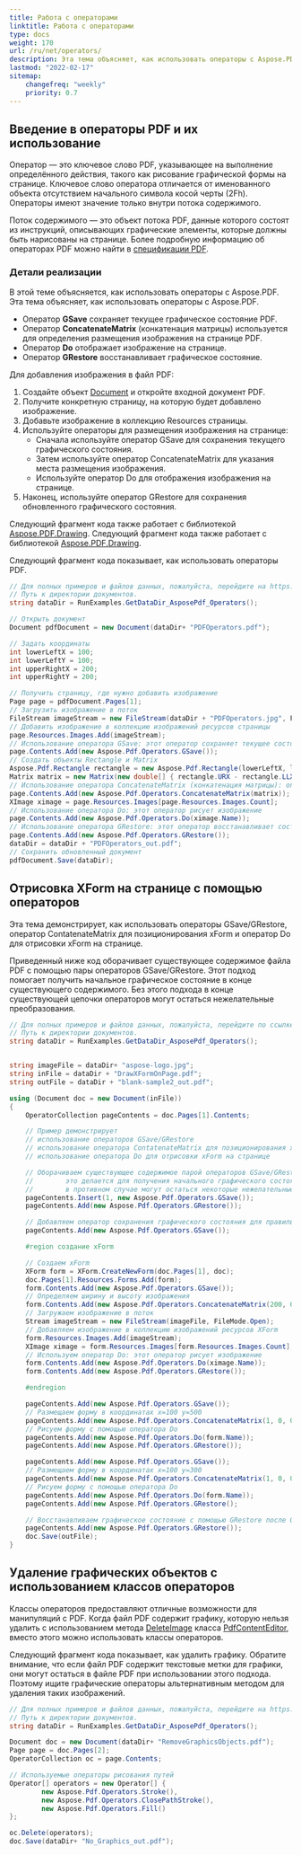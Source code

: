 ```yaml
---
title: Работа с операторами
linktitle: Работа с операторами
type: docs
weight: 170
url: /ru/net/operators/
description: Эта тема объясняет, как использовать операторы с Aspose.PDF. Классы операторов предоставляют отличные возможности для манипуляций с PDF.
lastmod: "2022-02-17"
sitemap:
    changefreq: "weekly"
    priority: 0.7
---
```

<script type="application/ld+json">
{
    "@context": "https://schema.org",
    "@type": "TechArticle",
    "headline": "Работа с операторами",
    "alternativeHeadline": "Как использовать операторы PDF",
    "author": {
        "@type": "Person",
        "name":"Анастасия Голуб",
        "givenName": "Анастасия",
        "familyName": "Голуб",
        "url":"https://www.linkedin.com/in/anastasiia-holub-750430225/"
    },
    "genre": "генерация документов PDF",
    "keywords": "pdf, c#, операторы в pdf, использование операторов pdf",
    "wordcount": "302",
    "proficiencyLevel":"Начинающий",
    "publisher": {
        "@type": "Organization",
        "name": "Команда документации Aspose.PDF",
        "url": "https://products.aspose.com/pdf",
        "logo": "https://www.aspose.cloud/templates/aspose/img/products/pdf/aspose_pdf-for-net.svg",
        "alternateName": "Aspose",
        "sameAs": [
            "https://facebook.com/aspose.pdf/",
            "https://twitter.com/asposepdf",
            "https://www.youtube.com/channel/UCmV9sEg_QWYPi6BJJs7ELOg/featured",
            "https://www.linkedin.com/company/aspose",
            "https://stackoverflow.com/questions/tagged/aspose",
            "https://aspose.quora.com/",
            "https://aspose.github.io/"
        ],
        "contactPoint": [
            {
                "@type": "ContactPoint",
                "telephone": "+1 903 306 1676",
                "contactType": "sales",
                "areaServed": "US",
                "availableLanguage": "en"
            },
            {
                "@type": "ContactPoint",
                "telephone": "+44 141 628 8900",
                "contactType": "sales",
                "areaServed": "GB",
                "availableLanguage": "en"
            },
            {
                "@type": "ContactPoint",
                "telephone": "+61 2 8006 6987",
                "contactType": "sales",
                "areaServed": "AU",
                "availableLanguage": "en"
            }
        ]
    },
    "url": "/net/operators/",
    "mainEntityOfPage": {
        "@type": "WebPage",
        "@id": "/net/operators/"
    },
    "dateModified": "2022-02-04",
    "description": "Эта тема объясняет, как использовать операторы с Aspose.PDF. Классы операторов предоставляют отличные возможности для манипуляций с PDF."
}
</script>

## Введение в операторы PDF и их использование

Оператор — это ключевое слово PDF, указывающее на выполнение определённого действия, такого как рисование графической формы на странице. Ключевое слово оператора отличается от именованного объекта отсутствием начального символа косой черты (2Fh). Операторы имеют значение только внутри потока содержимого.

Поток содержимого — это объект потока PDF, данные которого состоят из инструкций, описывающих графические элементы, которые должны быть нарисованы на странице. Более подробную информацию об операторах PDF можно найти в [спецификации PDF](https://opensource.adobe.com/dc-acrobat-sdk-docs/).

### Детали реализации

В этой теме объясняется, как использовать операторы с Aspose.PDF.
Эта тема объясняет, как использовать операторы с Aspose.PDF.

- Оператор **GSave** сохраняет текущее графическое состояние PDF.
- Оператор **ConcatenateMatrix** (конкатенация матрицы) используется для определения размещения изображения на странице PDF.
- Оператор **Do** отображает изображение на странице.
- Оператор **GRestore** восстанавливает графическое состояние.

Для добавления изображения в файл PDF:

1. Создайте объект [Document](https://reference.aspose.com/pdf/net/aspose.pdf/document) и откройте входной документ PDF.
1. Получите конкретную страницу, на которую будет добавлено изображение.
1. Добавьте изображение в коллекцию Resources страницы.
1. Используйте операторы для размещения изображения на странице:
   - Сначала используйте оператор GSave для сохранения текущего графического состояния.
   - Затем используйте оператор ConcatenateMatrix для указания места размещения изображения.
   - Используйте оператор Do для отображения изображения на странице.
1. Наконец, используйте оператор GRestore для сохранения обновленного графического состояния.

Следующий фрагмент кода также работает с библиотекой [Aspose.PDF.Drawing](/pdf/ru/net/drawing/).
Следующий фрагмент кода также работает с библиотекой [Aspose.PDF.Drawing](/pdf/ru/net/drawing/).

Следующий фрагмент кода показывает, как использовать операторы PDF.

```csharp
// Для полных примеров и файлов данных, пожалуйста, перейдите на https://github.com/aspose-pdf/Aspose.PDF-for-.NET
// Путь к директории документов.
string dataDir = RunExamples.GetDataDir_AsposePdf_Operators();

// Открыть документ
Document pdfDocument = new Document(dataDir+ "PDFOperators.pdf");

// Задать координаты
int lowerLeftX = 100;
int lowerLeftY = 100;
int upperRightX = 200;
int upperRightY = 200;

// Получить страницу, где нужно добавить изображение
Page page = pdfDocument.Pages[1];
// Загрузить изображение в поток
FileStream imageStream = new FileStream(dataDir + "PDFOperators.jpg", FileMode.Open);
// Добавить изображение в коллекцию изображений ресурсов страницы
page.Resources.Images.Add(imageStream);
// Использование оператора GSave: этот оператор сохраняет текущее состояние графики
page.Contents.Add(new Aspose.Pdf.Operators.GSave());
// Создать объекты Rectangle и Matrix
Aspose.Pdf.Rectangle rectangle = new Aspose.Pdf.Rectangle(lowerLeftX, lowerLeftY, upperRightX, upperRightY);
Matrix matrix = new Matrix(new double[] { rectangle.URX - rectangle.LLX, 0, 0, rectangle.URY - rectangle.LLY, rectangle.LLX, rectangle.LLY });
// Использование оператора ConcatenateMatrix (конкатенация матрицы): определяет, как должно быть размещено изображение
page.Contents.Add(new Aspose.Pdf.Operators.ConcatenateMatrix(matrix));
XImage ximage = page.Resources.Images[page.Resources.Images.Count];
// Использование оператора Do: этот оператор рисует изображение
page.Contents.Add(new Aspose.Pdf.Operators.Do(ximage.Name));
// Использование оператора GRestore: этот оператор восстанавливает состояние графики
page.Contents.Add(new Aspose.Pdf.Operators.GRestore());
dataDir = dataDir + "PDFOperators_out.pdf";
// Сохранить обновленный документ
pdfDocument.Save(dataDir);
```
## Отрисовка XForm на странице с помощью операторов

Эта тема демонстрирует, как использовать операторы GSave/GRestore, оператор ContatenateMatrix для позиционирования xForm и оператор Do для отрисовки xForm на странице.

Приведенный ниже код оборачивает существующее содержимое файла PDF с помощью пары операторов GSave/GRestore. Этот подход помогает получить начальное графическое состояние в конце существующего содержимого. Без этого подхода в конце существующей цепочки операторов могут остаться нежелательные преобразования.

```csharp
// Для полных примеров и файлов данных, пожалуйста, перейдите по ссылке https://github.com/aspose-pdf/Aspose.PDF-for-.NET
// Путь к директории документов.
string dataDir = RunExamples.GetDataDir_AsposePdf_Operators();


string imageFile = dataDir+ "aspose-logo.jpg";
string inFile = dataDir + "DrawXFormOnPage.pdf";
string outFile = dataDir + "blank-sample2_out.pdf";

using (Document doc = new Document(inFile))
{
    OperatorCollection pageContents = doc.Pages[1].Contents;

    // Пример демонстрирует
    // использование операторов GSave/GRestore
    // использование оператора ContatenateMatrix для позиционирования xForm
    // использование оператора Do для отрисовки xForm на странице

    // Оборачиваем существующее содержимое парой операторов GSave/GRestore
    //        это делается для получения начального графического состояния в конце существующего содержимого
    //        в противном случае могут остаться некоторые нежелательные преобразования в конце цепочки существующих операторов
    pageContents.Insert(1, new Aspose.Pdf.Operators.GSave());
    pageContents.Add(new Aspose.Pdf.Operators.GRestore());

    // Добавляем оператор сохранения графического состояния для правильной очистки графического состояния после новых команд
    pageContents.Add(new Aspose.Pdf.Operators.GSave());

    #region создание xForm

    // Создаем xForm
    XForm form = XForm.CreateNewForm(doc.Pages[1], doc);
    doc.Pages[1].Resources.Forms.Add(form);
    form.Contents.Add(new Aspose.Pdf.Operators.GSave());
    // Определяем ширину и высоту изображения
    form.Contents.Add(new Aspose.Pdf.Operators.ConcatenateMatrix(200, 0, 0, 200, 0, 0));
    // Загружаем изображение в поток
    Stream imageStream = new FileStream(imageFile, FileMode.Open);
    // Добавляем изображение в коллекцию изображений ресурсов XForm
    form.Resources.Images.Add(imageStream);
    XImage ximage = form.Resources.Images[form.Resources.Images.Count];
    // Используем оператор Do: этот оператор рисует изображение
    form.Contents.Add(new Aspose.Pdf.Operators.Do(ximage.Name));
    form.Contents.Add(new Aspose.Pdf.Operators.GRestore());

    #endregion

    pageContents.Add(new Aspose.Pdf.Operators.GSave());
    // Размещаем форму в координатах x=100 y=500
    pageContents.Add(new Aspose.Pdf.Operators.ConcatenateMatrix(1, 0, 0, 1, 100, 500));
    // Рисуем форму с помощью оператора Do
    pageContents.Add(new Aspose.Pdf.Operators.Do(form.Name));
    pageContents.Add(new Aspose.Pdf.Operators.GRestore());

    pageContents.Add(new Aspose.Pdf.Operators.GSave());
    // Размещаем форму в координатах x=100 y=300
    pageContents.Add(new Aspose.Pdf.Operators.ConcatenateMatrix(1, 0, 0, 1, 100, 300));
    // Рисуем форму с помощью оператора Do
    pageContents.Add(new Aspose.Pdf.Operators.Do(form.Name));
    pageContents.Add(new Aspose.Pdf.Operators.GRestore();

    // Восстанавливаем графическое состояние с помощью GRestore после GSave
    pageContents.Add(new Aspose.Pdf.Operators.GRestore());
    doc.Save(outFile);
}
```
## Удаление графических объектов с использованием классов операторов

Классы операторов предоставляют отличные возможности для манипуляций с PDF. Когда файл PDF содержит графику, которую нельзя удалить с использованием метода [DeleteImage](https://reference.aspose.com/pdf/net/aspose.pdf.facades/pdfcontenteditor/methods/deleteimage) класса [PdfContentEditor](https://reference.aspose.com/pdf/net/aspose.pdf.facades/pdfcontenteditor), вместо этого можно использовать классы операторов.

Следующий фрагмент кода показывает, как удалить графику. Обратите внимание, что если файл PDF содержит текстовые метки для графики, они могут остаться в файле PDF при использовании этого подхода. Поэтому ищите графические операторы альтернативным методом для удаления таких изображений.

```csharp
// Для полных примеров и файлов данных, пожалуйста, перейдите на https://github.com/aspose-pdf/Aspose.PDF-for-.NET
// Путь к директории документов.
string dataDir = RunExamples.GetDataDir_AsposePdf_Operators();

Document doc = new Document(dataDir+ "RemoveGraphicsObjects.pdf");
Page page = doc.Pages[2];
OperatorCollection oc = page.Contents;

// Используемые операторы рисования путей
Operator[] operators = new Operator[] {
        new Aspose.Pdf.Operators.Stroke(),
        new Aspose.Pdf.Operators.ClosePathStroke(),
        new Aspose.Pdf.Operators.Fill()
};

oc.Delete(operators);
doc.Save(dataDir+ "No_Graphics_out.pdf");
```

<script type="application/ld+json">
{
    "@context": "http://schema.org",
    "@type": "SoftwareApplication",
    "name": "Библиотека Aspose.PDF для .NET",
    "image": "https://www.aspose.cloud/templates/aspose/img/products/pdf/aspose_pdf-for-net.svg",
    "url": "https://www.aspose.com/",
    "publisher": {
        "@type": "Организация",
        "name": "Aspose.PDF",
        "url": "https://products.aspose.com/pdf",
        "logo": "https://www.aspose.cloud/templates/aspose/img/products/pdf/aspose_pdf-for-net.svg",
        "alternateName": "Aspose",
        "sameAs": [
            "https://facebook.com/aspose.pdf/",
            "https://twitter.com/asposepdf",
            "https://www.youtube.com/channel/UCmV9sEg_QWYPi6BJJs7ELOg/featured",
            "https://www.linkedin.com/company/aspose",
            "https://stackoverflow.com/questions/tagged/aspose",
            "https://aspose.quora.com/",
            "https://aspose.github.io/"
        ],
        "contactPoint": [
            {
                "@type": "Контактное лицо",
                "telephone": "+1 903 306 1676",
                "contactType": "продажи",
                "areaServed": "США",
                "availableLanguage": "английский"
            },
            {
                "@type": "Контактное лицо",
                "telephone": "+44 141 628 8900",
                "contactType": "продажи",
                "areaServed": "Великобритания",
                "availableLanguage": "английский"
            },
            {
                "@type": "Контактное лицо",
                "telephone": "+61 2 8006 6987",
                "contactType": "продажи",
                "areaServed": "Австралия",
                "availableLanguage": "английский"
            }
        ]
    },
    "offers": {
        "@type": "Предложение",
        "price": "1199",
        "priceCurrency": "USD"
    },
    "applicationCategory": "Библиотека для работы с PDF в .NET",
    "downloadUrl": "https://www.nuget.org/packages/Aspose.PDF/",
    "operatingSystem": "Windows, MacOS, Linux",
    "screenshot": "https://docs.aspose.com/pdf/net/create-pdf-document/screenshot.png",
    "softwareVersion": "2022.1",
    "aggregateRating": {
        "@type": "Совокупный рейтинг",
        "ratingValue": "5",
        "ratingCount": "16"
    }
}
</script>
```


